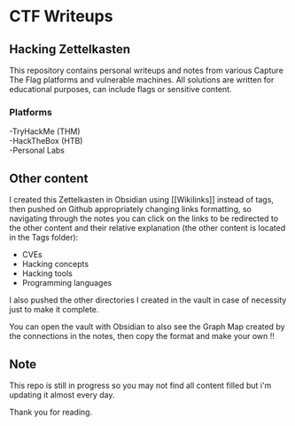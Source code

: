 # CTF Writeups

## Hacking Zettelkasten

This repository contains personal writeups and notes from various Capture The Flag platforms and vulnerable machines. All solutions are written for educational purposes, can include flags or sensitive content.

### Platforms
-TryHackMe (THM)\
-HackTheBox (HTB)\
-Personal Labs

## Other content
I created this Zettelkasten in Obsidian using [[Wikilinks]] instead of tags, then pushed on Github appropriately changing links formatting, so navigating through the notes you can click on the links to be redirected to the other content and their relative explanation (the other content is located in the Tags folder):
- CVEs
- Hacking concepts
- Hacking tools
- Programming languages

I also pushed the other directories I created in the vault in case of necessity just to make it complete.

You can open the vault with Obsidian to also see the Graph Map created by the connections in the notes, then copy the format and make your own !!

## Note

This repo is still in progress so you may not find all content filled but i'm updating it almost every day. 

Thank you for reading.
